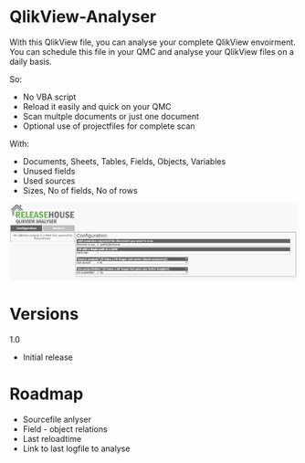 # QlikView-Analyser
With this QlikView file, you can analyse your complete QlikView envoirment.
You can schedule this file in your QMC and analyse your QlikView files on a daily basis.

So:
- No VBA script
- Reload it easily and quick on your QMC
- Scan multple documents or just one document
- Optional use of projectfiles for complete scan

With:
- Documents, Sheets, Tables, Fields, Objects, Variables
- Unused fields
- Used sources
- Sizes, No of fields, No of rows

![](Images/Configuration.png)

# Versions
1.0
- Initial release

# Roadmap
- Sourcefile anlyser
- Field - object relations
- Last reloadtime
- Link to last logfile to analyse
